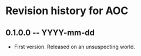 # Revision history for AOC

## 0.1.0.0 -- YYYY-mm-dd

* First version. Released on an unsuspecting world.

